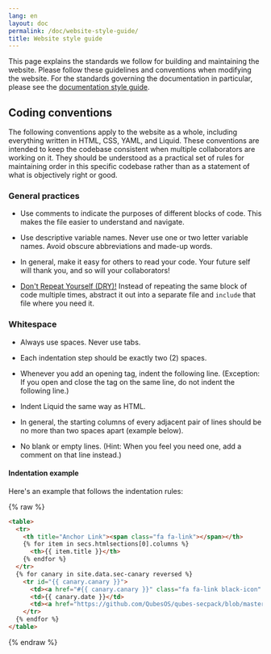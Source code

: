 ```yaml
---
lang: en
layout: doc
permalink: /doc/website-style-guide/
title: Website style guide
---
```


This page explains the standards we follow for building and maintaining the
website. Please follow these guidelines and conventions when modifying the
website. For the standards governing the documentation in particular, please
see the [documentation style guide](/doc/documentation-style-guide/).

## Coding conventions

The following conventions apply to the website as a whole, including everything
written in HTML, CSS, YAML, and Liquid. These conventions are intended to keep
the codebase consistent when multiple collaborators are working on it. They
should be understood as a practical set of rules for maintaining order in this
specific codebase rather than as a statement of what is objectively right or
good.

### General practices

- Use comments to indicate the purposes of different blocks of code. This makes
  the file easier to understand and navigate.

- Use descriptive variable names. Never use one or two letter variable names.
  Avoid obscure abbreviations and made-up words.

- In general, make it easy for others to read your code. Your future self will
  thank you, and so will your collaborators!

- [Don't Repeat Yourself (DRY)!](https://en.wikipedia.org/wiki/Don%27t_repeat_yourself) Instead of
  repeating the same block of code multiple times, abstract it out into a
  separate file and `include` that file where you need it.

### Whitespace

- Always use spaces. Never use tabs.

- Each indentation step should be exactly two (2) spaces.

- Whenever you add an opening tag, indent the following line. (Exception: If
  you open and close the tag on the same line, do not indent the following
  line.)

- Indent Liquid the same way as HTML.

- In general, the starting columns of every adjacent pair of lines should be no
  more than two spaces apart (example below).

- No blank or empty lines. (Hint: When you feel you need one, add a comment on
  that line instead.)

#### Indentation example

Here's an example that follows the indentation rules:

{% raw %}
```html
<table>
  <tr>
    <th title="Anchor Link"><span class="fa fa-link"></span></th>
    {% for item in secs.htmlsections[0].columns %}
      <th>{{ item.title }}</th>
    {% endfor %}
  </tr>
  {% for canary in site.data.sec-canary reversed %}
    <tr id="{{ canary.canary }}">
      <td><a href="#{{ canary.canary }}" class="fa fa-link black-icon" title="Anchor link to Qubes Canary row: Qubes Canary #{{ canary.canary }}"></a></td>
      <td>{{ canary.date }}</td>
      <td><a href="https://github.com/QubesOS/qubes-secpack/blob/master/canaries/canary-{{ canary.canary }}-{{ canary.date | date: '%Y' }}.txt">Qubes Canary #{{ canary.canary }}</a></td>
    </tr>
  {% endfor %}
</table>
```
{% endraw %}
